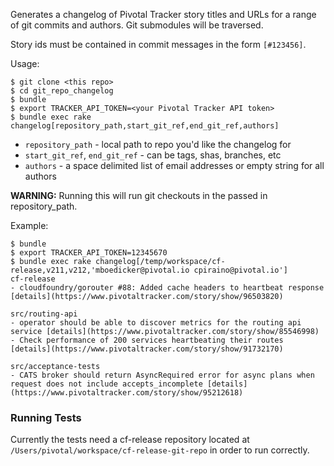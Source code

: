 Generates a changelog of Pivotal Tracker story titles and URLs for a range of git commits and authors. Git submodules will be traversed.

Story ids must be contained in commit messages in the form `[#123456]`.

Usage:

```
$ git clone <this repo>
$ cd git_repo_changelog
$ bundle
$ export TRACKER_API_TOKEN=<your Pivotal Tracker API token>
$ bundle exec rake changelog[repository_path,start_git_ref,end_git_ref,authors]
```

- `repository_path` - local path to repo you'd like the changelog for
- `start_git_ref`, `end_git_ref` - can be tags, shas, branches, etc
- `authors` - a space delimited list of email addresses or empty string for all authors

**WARNING:** Running this will run git checkouts in the passed in repository_path.

Example:

```
$ bundle
$ export TRACKER_API_TOKEN=12345670
$ bundle exec rake changelog[/temp/workspace/cf-release,v211,v212,'mboedicker@pivotal.io cpiraino@pivotal.io']
cf-release
- cloudfoundry/gorouter #88: Added cache headers to heartbeat response [details](https://www.pivotaltracker.com/story/show/96503820)

src/routing-api
- operator should be able to discover metrics for the routing api service [details](https://www.pivotaltracker.com/story/show/85546998)
- Check performance of 200 services heartbeating their routes [details](https://www.pivotaltracker.com/story/show/91732170)

src/acceptance-tests
- CATS broker should return AsyncRequired error for async plans when request does not include accepts_incomplete [details](https://www.pivotaltracker.com/story/show/95212618)
```

### Running Tests

Currently the tests need a cf-release repository located at `/Users/pivotal/workspace/cf-release-git-repo` in order to run correctly.
